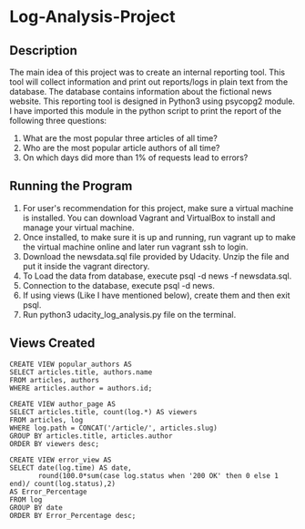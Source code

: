 # Log-Analysis-Project

## Description

The main idea of this project was to create an internal reporting tool. This tool will collect information and print out reports/logs in plain text from the database. The database contains information about the fictional news website. This reporting tool is designed in Python3 using psycopg2 module. I have imported this module in the python script to print the report of the following three questions:

   1. What are the most popular three articles of all time?
   2. Who are the most popular article authors of all time?
   3. On which days did more than 1% of requests lead to errors?

## Running the Program 

  1. For user's recommendation for this project, make sure a virtual machine is installed. You can download Vagrant and VirtualBox to install and manage your virtual machine.
  2. Once installed, to make sure it is up and running, run vagrant up to make the virtual machine online and later run vagrant ssh to login. 
  3. Download the newsdata.sql file provided by Udacity. Unzip the file and put it inside the vagrant directory. 
  4. To Load the data from database, execute psql -d news -f newsdata.sql.
  5. Connection to the database, execute psql -d news.
  6. If using views (Like I have mentioned below), create them and then exit psql.
  7. Run python3 udacity_log_analysis.py file on the terminal. 
  
## Views Created
    
    CREATE VIEW popular_authors AS
    SELECT articles.title, authors.name
    FROM articles, authors
    WHERE articles.author = authors.id;

    CREATE VIEW author_page AS
    SELECT articles.title, count(log.*) AS viewers
    FROM articles, log
    WHERE log.path = CONCAT('/article/', articles.slug)
    GROUP BY articles.title, articles.author
    ORDER BY viewers desc;

    CREATE VIEW error_view AS
    SELECT date(log.time) AS date, 
           round(100.0*sum(case log.status when '200 OK' then 0 else 1 end)/ count(log.status),2) 
    AS Error_Percentage 
    FROM log
    GROUP BY date
    ORDER BY Error_Percentage desc;
